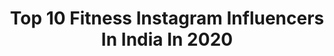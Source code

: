 ---
title: Top 10 Fitness Instagram Influencers In India In 2020
description: >-
  Find top fitness Instagram influencers in India in 2020. Most popular hashtags: #staysafe #eidmubarak #throwback #love.
platform: Instagram
profiles:
  - username: "pappya_gaikwad_official"
    fullname: >-
      PapPya Gaikwad
    location: "India"
    followers: 1858325
    engagement: 998
    commentsToLikes: 0.067024
    id: ck0u2mcaj0c8k0i192zla88ka
    verified: false
    hashtags: ""
  - username: "aamir_khhan"
    fullname: >-
      AAMIR KHAN  Men's fashion
    location: "India"
    followers: 25193
    engagement: 726
    commentsToLikes: 0.123717
    id: ck8t7gnatgq7a0j7803v0m16d
    verified: false
    hashtags: "#covid, #facewash, #quarantinelife, #socialawareness"
  - username: "prakharnarayandubey"
    fullname: >-
      Dr.Prakhar 🇮🇳
    location: "India"
    followers: 22931
    engagement: 1234
    commentsToLikes: 0.057836
    id: ckap1zlypwqrc0i7871ff3g5o
    verified: false
    hashtags: "#lucknowblogger, #fitnessmodel, #blackandwhite, #memes"
  - username: "beamingdesires"
    fullname: >-
      Tanu
    location: "India"
    followers: 10255
    engagement: 1164
    commentsToLikes: 0.220831
    id: ck9wftagfqfy30j78ebike2u5
    verified: false
    hashtags: "#111grp, #ethnicwear, #may7lockdwn, #eidmubarak"
  - username: "the_indian_messieurs"
    fullname: >-
      Shivam Gupta
    location: "India"
    followers: 21251
    engagement: 1109
    commentsToLikes: 0.049675
    id: ck6tmcgr07l2x0j71tc2tt54p
    verified: false
    hashtags: "#smilemore, #dapperoutfits, #coronovirus, #coronavirus2020"
  - username: "tamarawebb_"
    fullname: >-
      TAMARA WEBB 💫
    location: "India"
    followers: 48725
    engagement: 753
    commentsToLikes: 0.036356
    id: ck8tavj66t8pm0j7872g8sxdw
    verified: false
    hashtags: "#healthycarrotcake, #healthybrownie, #lifestyle, #love"
  - username: "arushi_bhal"
    fullname: >-
      Arushi | India
    location: "India"
    followers: 29761
    engagement: 1201
    commentsToLikes: 0.038443
    id: ck0tw9ub9ejkg0i194133wpuu
    verified: false
    hashtags: "#cinephile, #yourshot, #indiastreets, #shotonphone"
  - username: "harshitsinghofficial"
    fullname: >-
      Harshit Singh
    location: "India"
    followers: 35110
    engagement: 525
    commentsToLikes: 0.067394
    id: ck5qaiqdngmbb0i11kstqxni0
    verified: false
    hashtags: "#2020, #weddinglehenga, #goldjewellery, #indianethnics"
  - username: "vishalrpanchal"
    fullname: >-
      Fitness Model Influncr YouTube
    location: "India"
    followers: 36437
    engagement: 473
    commentsToLikes: 0.152857
    id: ckap7skd0ldlt0i78p8q4yiwx
    verified: false
    hashtags: "#youtubehair, #hairstyle, #indianblogger, #hairfallcontrol"
  - username: "rahulwarns"
    fullname: >-
      Influencer | Model | Blogger
    location: "India"
    followers: 7108
    engagement: 1731
    commentsToLikes: 0.146699
    id: ck9wh4tbew8zb0j784a8auj2r
    verified: false
    hashtags: "#icerink, #influencerstyle, #loveyourself, #followforfollow"
---